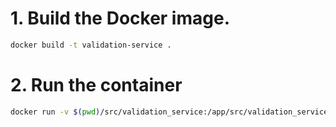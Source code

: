 # 1. Build the Docker image.
```bash
docker build -t validation-service .
```
# 2. Run the container
```bash
docker run -v $(pwd)/src/validation_service:/app/src/validation_service validation-service  
```
